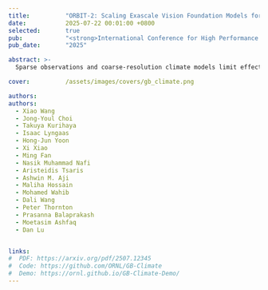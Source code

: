 ```yaml
---
title:          "ORBIT-2: Scaling Exascale Vision Foundation Models for Weather and Climate Downscaling"
date:           2025-07-22 00:01:00 +0800
selected:       true
pub:            "<strong>International Conference for High Performance Computing, Networking, Storage, and Analysis (SC)</strong>"
pub_date:       "2025"

abstract: >-
  Sparse observations and coarse-resolution climate models limit effective regional decision-making, underscoring the need for robust downscaling. However, existing AI methods struggle with generalization across variables and geographies and are constrained by the quadratic complexity of Vision Transformer (ViT) self-attention. We introduce ORBIT-2, a scalable foundation model for global, hyper-resolution climate downscaling. ORBIT-2 incorporates two key innovations: (1) Residual Slim ViT (Reslim), a lightweight architecture with residual learning and Bayesian regularization for efficient, robust prediction; and (2) TILES, a tile-wise sequence scaling algorithm that reduces self-attention complexity from quadratic to linear, enabling long-sequence processing and massive parallelism. ORBIT-2 scales to 10 billion parameters across 32,768 GPUs, achieving up to 1.8 ExaFLOPS sustained throughput and 92-98% strong scaling efficiency. It supports downscaling to 0.9 km global resolution and processes sequences up to 4.2 billion tokens. On 7 km resolution benchmarks, ORBIT-2 achieves high accuracy with R^2 scores in the range of 0.98 to 0.99 against observation data.

cover:          /assets/images/covers/gb_climate.png

authors:
authors:
  - Xiao Wang
  - Jong-Youl Choi
  - Takuya Kurihaya
  - Isaac Lyngaas
  - Hong-Jun Yoon
  - Xi Xiao
  - Ming Fan
  - Nasik Muhammad Nafi
  - Aristeidis Tsaris
  - Ashwin M. Aji
  - Maliha Hossain
  - Mohamed Wahib
  - Dali Wang
  - Peter Thornton
  - Prasanna Balaprakash
  - Moetasim Ashfaq
  - Dan Lu


links:
#  PDF: https://arxiv.org/pdf/2507.12345
#  Code: https://github.com/ORNL/GB-Climate
#  Demo: https://ornl.github.io/GB-Climate-Demo/
---
```

